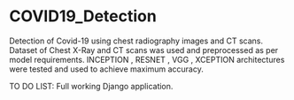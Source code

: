 # COVID19_Detection
Detection of Covid-19 using chest radiography images and CT scans. 
Dataset of Chest X-Ray and CT scans was used and preprocessed as per model requirements.
INCEPTION , RESNET , VGG , XCEPTION architectures were tested and used to achieve maximum accuracy.

TO DO LIST:
Full working Django application.
